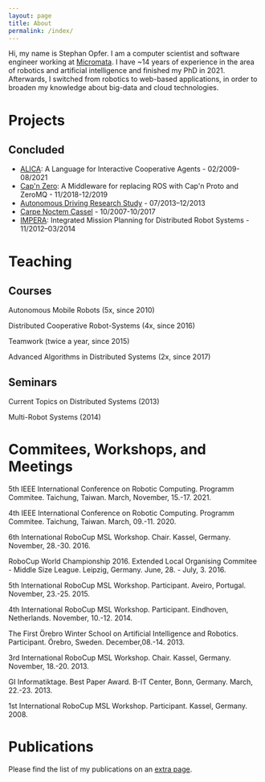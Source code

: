 ```yaml
---
layout: page
title: About
permalink: /index/
---
```


Hi, my name is Stephan Opfer. I am a computer scientist and software engineer working at [Micromata](https://www.micromata.de). I have ~14 years of experience in the area of robotics and artificial intelligence and finished my PhD in 2021. Afterwards, I switched from robotics to web-based applications, in order to broaden my knowledge about big-data and cloud technologies.

# Projects

## Concluded

+ [ALICA](https://github.com/rapyuta-robotics/alica/): A Language for Interactive Cooperative Agents - 02/2009-08/2021
+ [Cap'n Zero](https://github.com/dasys-lab/capnzero): A Middleware for replacing ROS with Cap'n Proto and ZeroMQ - 11/2018-12/2019
+ [Autonomous Driving Research Study](http://forschung.uni-kassel.de/converis/portal/Project/5504009) - 07/2013–12/2013
+ [Carpe Noctem Cassel](https://forschung.uni-kassel.de/converis/portal/Project/5772893?auxfun=&lang=en_GB) - 10/2007-10/2017
+ [IMPERA](https://forschung.uni-kassel.de/converis/portal/Project/5615960?auxfun=&lang=en_GB): Integrated Mission Planning for Distributed Robot Systems - 11/2012–03/2014

# Teaching

## Courses

Autonomous Mobile Robots (5x, since 2010)

Distributed Cooperative Robot-Systems (4x, since 2016)

Teamwork (twice a year, since 2015)

Advanced Algorithms in Distributed Systems (2x, since 2017)

## Seminars

Current Topics on Distributed Systems (2013)

Multi-Robot Systems (2014)

# Commitees, Workshops, and Meetings

5th IEEE International Conference on Robotic Computing. Programm Commitee. Taichung, Taiwan. March, November, 15.-17. 2021.

4th IEEE International Conference on Robotic Computing. Programm Commitee. Taichung, Taiwan. March, 09.-11. 2020.

6th International RoboCup MSL Workshop. Chair. Kassel, Germany. November, 28.-30. 2016.

RoboCup World Championship 2016. Extended Local Organising Commitee - Middle Size League. Leipzig, Germany. June, 28. - July, 3. 2016.

5th International RoboCup MSL Workshop. Participant. Aveiro, Portugal. November, 23.-25. 2015.

4th International RoboCup MSL Workshop. Participant. Eindhoven, Netherlands. November, 10.-12. 2014.

The First Örebro Winter School on Artificial Intelligence and Robotics. Participant. Örebro, Sweden. December,08.-14. 2013.

3rd International RoboCup MSL Workshop. Chair. Kassel, Germany. November, 18.-20. 2013.

GI Informatiktage. Best Paper Award. B-IT Center, Bonn, Germany. March, 22.-23. 2013.

1st International RoboCup MSL Workshop. Participant. Kassel, Germany. 2008.

# Publications

Please find the list of my publications on an [extra page](publications.md).
